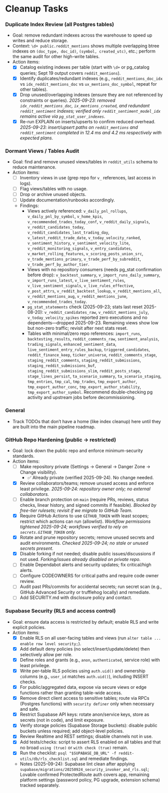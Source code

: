 # Cleanup Tasks

### Duplicate Index Review (all Postgres tables)

- Goal: remove redundant indexes across the warehouse to speed up writes and reduce storage.
- Context: `\d+ public.reddit_mentions` shows multiple overlapping btree indexes on `(doc_type, doc_id)`, `(symbol, created_utc)`, etc.; perform the same audit for other high-write tables.
- Action items:
  - [x] Catalog existing indexes per table (start with `\d+` or pg_catalog queries; Sept 19 output covers `reddit_mentions`).
  - [x] Identify duplicates/redundant indexes (e.g., `reddit_mentions_doc_idx` vs `idx_reddit_mentions_doc` vs `ux_mentions_doc_symbol`, repeat for other tables).
  - [x] Drop unused/overlapping indexes (ensure they are not referenced by constraints or queries). *2025-09-23: removed `idx_reddit_mentions_doc`, `ix_mentions_created`, and redundant `reddit_sentiment` indexes; verified only `reddit_sentiment_model_idx` remains active via `pg_stat_user_indexes`.*
  - [x] Re-run EXPLAIN on inserts/upserts to confirm reduced overhead. *2025-09-23: insert/upsert paths on `reddit_mentions` and `reddit_sentiment` completed in 12.4 ms and 4.2 ms respectively with expected plans.*

### Dormant Views / Tables Audit

- Goal: find and remove unused views/tables in `reddit_utils` schema to reduce maintenance.
- Action items:
  - [ ] Inventory views in use (grep repo for `v_` references, last access in logs).
  - [ ] Flag views/tables with no usage.
  - [ ] Drop or archive unused objects.
  - [ ] Update documentation/runbooks accordingly.
  - Findings:
    - Views actively referenced: `v_daily_pnl_rollups`, `v_daily_pnl_by_symbol`, `v_home_kpis`, `v_recommended_trades_today_conf`, `v_reddit_daily_signals`, `v_reddit_candidates_today`, `v_reddit_candidates_last_trading_day`, `v_latest_reddit_trade_date`, `v_today_velocity_ranked`, `v_sentiment_history`, `v_sentiment_velocity_lite`, `v_reddit_monitoring_signals`, `v_entry_candidates`, `v_market_rolling_features`, `v_scoring_posts_union_src`, `v_trade_mentions_primary`, `v_trade_perf_by_subreddit`, `v_trade_perf_by_author_tier`.
    - Views with no repository consumers (needs pg_stat confirmation before drop): `v_backtest_summary`, `v_import_runs_daily_summary`, `v_import_runs_latest`, `v_live_sentiment_rules`, `v_live_sentiment_signals`, `v_live_rules_effective`, `v_post_attrs`, `v_reddit_backtest_lookup`, `v_reddit_mentions_all`, `v_reddit_mentions_aug`, `v_reddit_mentions_june`, `v_recommended_trades_today`.
    - `pg_stat_statements` check (2025-09-23; stats last reset 2025-08-20): `v_reddit_candidates_raw`, `v_reddit_mentions_july`, `v_today_velocity_spikes` reported zero executions and no dependents—dropped 2025-09-23. Remaining views show low but non-zero traffic; revisit after next stats reset.
    - Tables with minimal/zero repo references: `import_runs`, `backtesting_results`, `reddit_comments_raw`, `sentiment_analysis`, `trading_signals`, `enhanced_sentiment_data`, `live_sentiment_entry_rules_backup`, `triggered_candidates`, `reddit_finance_keep`, `ticker_universe`, `reddit_comments_stage`, `staging_reddit_comments`, `staging_reddit_submissions`, `staging_reddit_submissions_buf`, `staging_reddit_submissions_slim`, `reddit_posts_stage`, `stage_lines_persist`, `ta_scenario_summary`, `ta_scenario_staging`, `tmp_entries`, `tmp_cal`, `tmp_trades`, `tmp_export_author`, `tmp_export_author_conc`, `tmp_export_author_stability`, `tmp_export_author_symbol`. Recommend double-checking pg activity and upstream jobs before decommissioning.

### General

- Track TODOs that don’t have a home (like index cleanup) here until they are built into the main pipeline roadmap.

### GitHub Repo Hardening (public → restricted)

- Goal: lock down the public repo and enforce minimum-security standards.
- Action items:
  - [ ] Make repository private (Settings → General → Danger Zone → Change visibility).
    - ✅ Already private (verified 2025-09-24). No change needed.
  - [x] Review collaborators/teams; remove unused access and enforce least privilege. *2025-09-24: repository owner only; no external collaborators.*
  - [ ] Enable branch protection on `main` (require PRs, reviews, status checks, linear history, and signed commits if feasible). *Blocked by free-tier rulesets; revisit if we migrate to GitHub Team.*
  - [x] Require GitHub Actions to use `GITHUB_TOKEN` with least scopes; restrict which actions can run (allowlist). *Workflow permissions tightened 2025-09-24; workflows verified to rely on `secrets.GITHUB_TOKEN` only.*
  - [x] Rotate and prune repository secrets; remove unused secrets and audit environments. *Checked 2025-09-24; no stale or unused secrets present.*
  - [x] Disable forking if not needed; disable public issues/discussions if not used. *Forking/issues already disabled on private repo.*
  - [ ] Enable Dependabot alerts and security updates; fix critical/high alerts.
  - [ ] Configure CODEOWNERS for critical paths and require code owner review.
  - [ ] Audit past PRs/commits for accidental secrets; run secret scan (e.g., GitHub Advanced Security or trufflehog locally) and remediate.
  - [ ] Add SECURITY.md with disclosure policy and contact.

### Supabase Security (RLS and access control)

- Goal: ensure data access is restricted by default; enable RLS and write explicit policies.
- Action items:
  - [x] Enable RLS on all user-facing tables and views (run `alter table ... enable row level security;`).
  - [x] Add default deny policies (no select/insert/update/delete) then selectively allow per role.
  - [x] Define roles and grants (e.g., `anon`, `authenticated`, service role) with least privilege.
  - [x] Write per-table RLS policies using `auth.uid()` and ownership columns (e.g., `user_id` matches `auth.uid()`), including INSERT checks.
  - [x] For public/aggregated data, expose via secure views or edge functions rather than granting table-wide access.
  - [x] Remove direct client access to sensitive tables; route via RPCs (Postgres functions) with `security definer` only when necessary and safe.
  - [x] Restrict Supabase API keys: rotate anon/service keys, store as secrets (not in code), and limit exposure.
  - [x] Verify storage policies (Supabase Storage buckets): disable public buckets unless required; add object-level policies.
  - [x] Review Realtime and REST settings; disable channels not in use.
  - [x] Add tests/checks: script to assert RLS enabled on all tables and that no broad `using (true)` or `with check (true)` remain.
  - [x] Run the checklist: `psql "$SUPABASE_DB_URL" -f reddit-utils/db/rls_checklist.sql` and remediate findings.
  - Notes (2025-09-24): Supabase lint clean after applying `supabase/migrations/20250924_security_invoker_and_rls.sql`; Lovable confirmed ProtectedRoute auth covers app, remaining platform settings (password policy, PG upgrade, extension schema) tracked separately.
